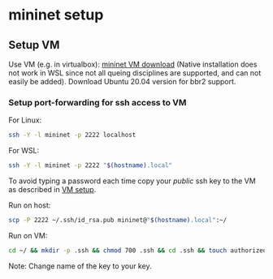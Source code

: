 # mininet setup

## Setup VM

Use VM (e.g. in virtualbox): [mininet VM download](http://mininet.org/download/)
(Native installation does not work in WSL since not all queing disciplines are supported, and can not easily be added).
Download Ubuntu 20.04 version for bbr2 support.

### Setup port-forwarding for ssh access to VM

For Linux:

~~~bash
ssh -Y -l mininet -p 2222 localhost
~~~

For WSL:

~~~bash
ssh -Y -l mininet -p 2222 "$(hostname).local"
~~~

To avoid typing a password each time copy your *public* ssh key to the VM as described in [VM setup](http://mininet.org/vm-setup-notes/).

Run on host:

~~~bash
scp -P 2222 ~/.ssh/id_rsa.pub mininet@"$(hostname).local":~/
~~~

Run on VM:

~~~bash
cd ~/ && mkdir -p .ssh && chmod 700 .ssh && cd .ssh && touch authorized_keys2 && chmod 600 authorized_keys2 && cat ../id_rsa.pub >> authorized_keys2 && rm ../id_rsa.pub && cd ..
~~~

Note: Change name of the key to your key.
